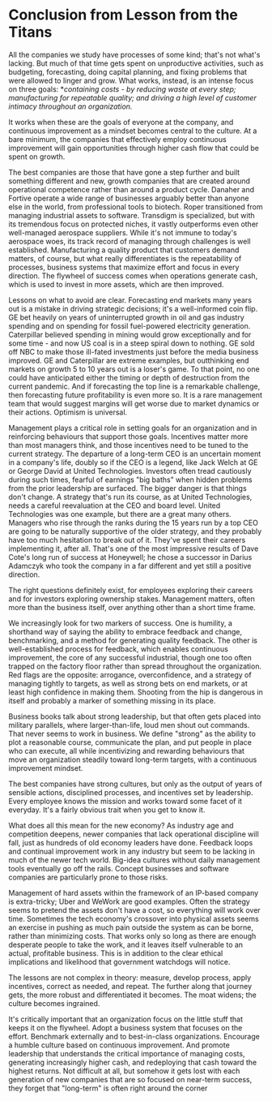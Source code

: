 # Conclusion from Lesson from the Titans

All the companies we study have processes of some kind; that's not what's lacking. But much of that time gets spent on unproductive activities, such as budgeting, forecasting, doing capital planning, and fixing problems that were allowed to linger and grow. What works, instead, is an intense focus on three goals: **containing costs - by reducing waste at every step; manufacturing for repeatable quality; and driving a high level of customer intimacy throughout an organization.*

It works when these are the goals of everyone at the company, and continuous improvement as a mindset becomes central to the culture. At a bare minimum, the companies that effectively employ continuous improvement will gain opportunities through higher cash flow that could be spent on growth.

The best companies are those that have gone a step further and built something different and new, growth companies that are created around operational competence rather than around a product cycle. Danaher and Fortive operate a wide range of businesses arguably better than anyone else in the world, from professional tools to biotech. Roper transitioned from managing industrial assets to software. Transdigm is specialized, but with its tremendous focus on protected niches, it vastly outperforms even other well-managed aerospace suppliers. While it's not immune to today's aerospace woes, its track record of managing through challenges is well established. Manufacturing a quality product that customers demand matters, of course, but what really differentiates is the repeatability of processes, business systems that maximize effort and focus in every direction. The flywheel of success comes when operations generate cash, which is used to invest in more assets, which are then improved.

Lessons on what to avoid are clear. Forecasting end markets many years out is a mistake in driving strategic decisions; it's a well-informed coin flip. GE bet heavily on years of uninterrupted growth in oil and gas industry spending and on spending for fossil fuel-powered electricity generation. Caterpillar believed spending in mining would grow exceptionally and for some time - and now US coal is in a steep spiral down to nothing. GE sold off NBC to make those ill-fated investments just before the media business improved. GE and Caterpillar are extreme examples, but outthinking end markets on growth 5 to 10 years out is a loser's game. To that point, no one could have anticipated either the timing or depth of destruction from the current pandemic. And if forecasting the top line is a remarkable challenge, then forecasting future profitability is even more so. It is a rare management team that would suggest margins will get worse due to market dynamics or their actions. Optimism is universal.

Management plays a critical role in setting goals for an organization and in reinforcing behaviours that support those goals. Incentives matter more than most managers think, and those incentives need to be tuned to the current strategy. The departure of a long-term CEO is an uncertain moment in a company's life, doubly so if the CEO is a legend, like Jack Welch at GE or George David at United Technologies. Investors often tread cautiously during such times, fearful of earnings "big baths" when hidden problems from the prior leadership are surfaced. The bigger danger is that things don't change. A strategy that's run its course, as at United Technologies, needs a careful reevaluation at the CEO and board level. United Technologies was one example, but there are a great many others. Managers who rise through the ranks during the 15 years run by a top CEO are going to be naturally supportive of the older strategy, and they probably have too much hesitation to break out of it. They've spent their careers implementing it, after all. That's one of the most impressive results of Dave Cote's long run of success at Honeywell; he chose a successor in Darius Adamczyk who took the company in a far different and yet still a positive direction.

The right questions definitely exist, for employees exploring their careers and for investors exploring ownership stakes. Management matters, often more than the business itself, over anything other than a short time frame.

We increasingly look for two markers of success. One is humility, a shorthand way of saying the ability to embrace feedback and change, benchmarking, and a method for generating quality feedback. The other is well-established process for feedback, which enables continuous improvement, the core of any successful industrial, though one too often trapped on the factory floor rather than spread throughout the organization. Red flags are the opposite: arrogance, overconfidence, and a strategy of managing tightly to targets, as well as strong bets on end markets, or at least high confidence in making them. Shooting from the hip is dangerous in itself and probably a marker of something missing in its place.

Business books talk about strong leadership, but that often gets placed into military parallels, where larger-than-life, loud men shout out commands. That never seems to work in business. We define "strong" as the ability to plot a reasonable course, communicate the plan, and put people in place who can execute, all while incentivizing and rewarding behaviours that move an organization steadily toward long-term targets, with a continuous improvement mindset.

The best companies have strong cultures, but only as the output of years of sensible actions, disciplined processes, and incentives set by leadership. Every employee knows the mission and works toward some facet of it everyday. It's a fairly obvious trait when you get to know it.

What does all this mean for the new economy? As industry age and competition deepens, newer companies that lack operational discipline will fall, just as hundreds of old economy leaders have done. Feedback loops and continual improvement work in any industry but seem to be lacking in much of the newer tech world. Big-idea cultures without daily management tools eventually go off the rails. Concept businesses and software companies are particularly prone to those risks.

Management of hard assets within the framework of an IP-based company is extra-tricky; Uber and WeWork are good examples. Often the strategy seems to pretend the assets don't have a cost, so everything will work over time. Sometimes the tech economy's crossover into physical assets seems an exercise in pushing as much pain outside the system as can be borne, rather than minimizing costs. That works only so long as there are enough desperate people to take the work, and it leaves itself vulnerable to an actual, profitable business. This is in addition to the clear ethical implications and likelihood that government watchdogs will notice.

The lessons are not complex in theory: measure, develop process, apply incentives, correct as needed, and repeat. The further along that journey gets, the more robust and differentiated it becomes. The moat widens; the culture becomes ingrained.

It's critically important that an organization focus on the little stuff that keeps it on the flywheel. Adopt a business system that focuses on the effort. Benchmark externally and to best-in-class organizations. Encourage a humble culture based on continuous improvement. And promote leadership that understands the critical importance of managing costs, generating increasingly higher cash, and redeploying that cash toward the highest returns. Not difficult at all, but somehow it gets lost with each generation of new companies that are so focused on near-term success, they forget that "long-term" is often right around the corner


